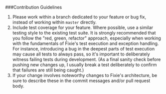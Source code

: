 ###Contribution Guidelines
1. Please work within a branch dedicated to your feature or bug fix, instead of working within `master` directly.
2. Include test coverage for your feature. Where possible, use a similar testing style to the existing test suite. It is strongly recommended that you follow the "red, green, refactor" approach, especially when working with the fundamentals of Fixie's test execution and exception handling. For instance, introducing a bug in the deepest parts of test execution may cause all tests to always pass, so it's important to deliberately witness failing tests during development. (As a final sanity check before pushing new changes up, I usually break a test deliberately to confirm that failures are still being caught.)
3. If your change involves noteworthy changes to Fixie's architecture, be sure to describe these in the commit messages and/or pull request body.
